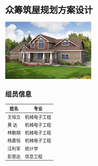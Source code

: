 # 众筹筑屋规划方案设计

![](house.jpg)

## 组员信息

| 姓名| 专业|
|--|--|
  |王恒立  |    机械电子工程     |
  |黄  达 |    机械电子工程     |
 | 林鹏翔 |    机械电子工程     |
 |杨嘉恒|     机械电子工程     |
 |      汪利军  |      统计学        |
|       彭思达 |      信息工程   |
